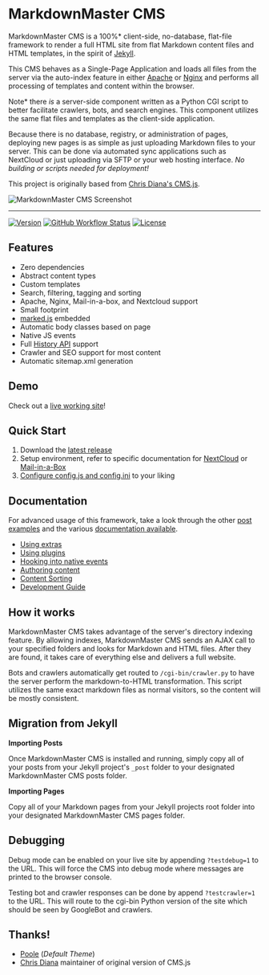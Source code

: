 # MarkdownMaster CMS

<!-- @todo get a new logo 
![CMS.js Logo](img/logo-md.png)
-->

MarkdownMaster CMS is a 100%* client-side, no-database, flat-file framework to 
render a full HTML site from flat Markdown content files and HTML templates, 
in the spirit of 
[Jekyll](https://github.com/jekyll/jekyll).

This CMS behaves as a Single-Page Application and loads all files from the server via 
the auto-index feature in either 
[Apache](https://httpd.apache.org/docs/2.4/mod/mod_autoindex.html)
or [Nginx](https://nginx.org/en/docs/http/ngx_http_autoindex_module.html) and performs 
all processing of templates and content within the browser.

Note* there _is_ a server-side component written as a Python CGI script to 
better facilitate crawlers, bots, and search engines.  This component utilizes the 
same flat files and templates as the client-side application.

Because there is no database, registry, or administration of pages, 
deploying new pages is as simple as just uploading Markdown files to your server.
This can be done via automated sync applications such as NextCloud or just uploading
via SFTP or your web hosting interface.  _No building or scripts needed for deployment!_

This project is originally based from
[Chris Diana's CMS.js](https://github.com/chrisdiana/cms.js).


![MarkdownMaster CMS Screenshot](img/screenshot.png)

-----

[![Version](https://img.shields.io/github/package-json/v/cdp1337/markdownmaster.svg)](https://github.com/cdp1337/markdownmaster/releases)
[![GitHub Workflow Status](https://img.shields.io/github/actions/workflow/status/cdp1337/markdownmaster/test.yml?branch=main)](https://github.com/cdp1337/markdownmaster/actions)
[![License](https://img.shields.io/github/license/cdp1337/markdownmaster.svg)](https://github.com/cdp1337/markdownmaster/blob/main/LICENSE.md)


## Features

* Zero dependencies
* Abstract content types
* Custom templates
* Search, filtering, tagging and sorting
* Apache, Nginx, Mail-in-a-box, and Nextcloud support
* Small footprint
* [marked.js](https://github.com/markedjs/marked) embedded
* Automatic body classes based on page
* Native JS events
* Full [History API](https://developer.mozilla.org/en-US/docs/Web/API/History) support
* Crawler and SEO support for most content
* Automatic sitemap.xml generation


## Demo

Check out a [live working site](https://veraciousnetwork.com)!


## Quick Start

1. Download the [latest release](https://github.com/cdp1337/markdownmaster/releases/latest)
2. Setup environment, refer to specific documentation for 
   [NextCloud](docs/INSTALL.nextcloud-nginx.md) or [Mail-in-a-Box](docs/INSTALL.mailinabox.md)
3. [Configure config.js and config.ini](docs/site-configuration.md) to your liking


## Documentation

For advanced usage of this framework, 
take a look through the other [post examples](examples/posts/) and the various
[documentation available](docs/).

* [Using extras](docs/extras-overview.md)
* [Using plugins](docs/plugins-overview.md)
* [Hooking into native events](docs/document-events.md)
* [Authoring content](docs/authoring-pages.md)
* [Content Sorting](docs/sorting.md)
* [Development Guide](docs/development.md)


## How it works

MarkdownMaster CMS takes advantage of the server's directory indexing feature. 
By allowing indexes, MarkdownMaster CMS sends an AJAX call to your specified folders 
and looks for Markdown and HTML files.
After they are found, it takes care of everything else and delivers a full website.

Bots and crawlers automatically get routed to `/cgi-bin/crawler.py` to have the 
server perform the markdown-to-HTML transformation. 
This script utilizes the same exact markdown files as normal visitors, 
so the content will be mostly consistent.


## Migration from Jekyll

**Importing Posts**

Once MarkdownMaster CMS is installed and running, simply copy all of your posts 
from your Jekyll project's `_post` folder to your designated MarkdownMaster CMS posts folder.

**Importing Pages**

Copy all of your Markdown pages from your Jekyll projects root folder into your 
designated MarkdownMaster CMS pages folder.

## Debugging

Debug mode can be enabled on your live site by appending `?testdebug=1` to the URL.
This will force the CMS into debug mode where messages are printed to the browser console.

Testing bot and crawler responses can be done by append `?testcrawler=1` to the URL.
This will route to the cgi-bin Python version of the site which should be seen by 
GoogleBot and crawlers.

## Thanks!

* [Poole](https://github.com/poole/poole) (*Default Theme*)
* [Chris Diana](https://github.com/chrisdiana) maintainer of original version of CMS.js


